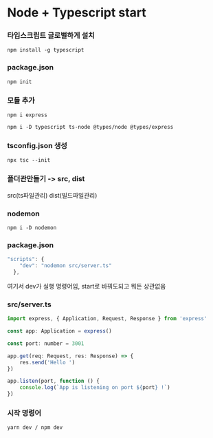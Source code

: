 # Node + Typescript start

### 타입스크립트 글로벌하게 설치
```npm install -g typescript```

###  package.json
```npm init```

### 모듈 추가
```npm i express ```

```npm i -D typescript ts-node @types/node @types/express```

###  tsconfig.json 생성
```npx tsc --init```

###  폴더관만들기 -> src, dist
src(ts파일관리) dist(빌드파일관리)

###  nodemon
```npm i -D nodemon```

###  package.json
```js
"scripts": {
    "dev": "nodemon src/server.ts"
  },
```
여기서 dev가 실행 명령어임, start로 바꿔도되고 뭐든 상관없음

###  src/server.ts
```js
import express, { Application, Request, Response } from 'express'

const app: Application = express()

const port: number = 3001

app.get(req: Request, res: Response) => {
    res.send('Hello ')
})

app.listen(port, function () {
    console.log(`App is listening on port ${port} !`)
})
```

### 시작 명령어
```yarn dev / npm dev```

